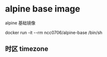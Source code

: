 # alpine base image
alpine 基础镜像

docker run -it --rm ncc0706/alpine-base /bin/sh

## 时区 timezone



